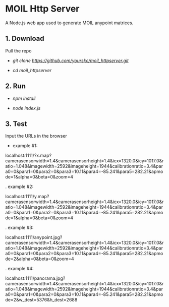 # MOIL Http Server

A Node.js web app used to generate MOIL anypoint matrices. 

## 1.   Download 

   Pull the repo

   - *git clone https://github.com/yourskc/moil_httpserver.git*

   - *cd moil_httpserver*

## 2.   Run

   - *npm install*

   - *node index.js*

## 3. Test

Input the URLs in the browser

   - example #1: 

   localhost:1111/?x.map?camerasensorwidth=1.4&camerasensorheight=1.4&icx=1320.0&icy=1017.0&ratio=1.048&imagewidth=2592&imageheight=1944&calibrationratio=3.4&para0=0&para1=0&para2=0&para3=10.11&para4=-85.241&para5=282.21&apmode=1&alpha=0&beta=0&zoom=4


   . example #2:
   
   localhost:1111/y.map?camerasensorwidth=1.4&camerasensorheight=1.4&icx=1320.0&icy=1017.0&ratio=1.048&imagewidth=2592&imageheight=1944&calibrationratio=3.4&para0=0&para1=0&para2=0&para3=10.11&para4=-85.241&para5=282.21&apmode=1&alpha=0&beta=0&zoom=4


   . example #3:
   
   localhost:1111/anypoint.jpg?camerasensorwidth=1.4&camerasensorheight=1.4&icx=1320.0&icy=1017.0&ratio=1.048&imagewidth=2592&imageheight=1944&calibrationratio=3.4&para0=0&para1=0&para2=0&para3=10.11&para4=-85.241&para5=282.21&apmode=2&alpha=0&beta=0&zoom=4


   . example #4:
   
   localhost:1111/panorama.jpg?camerasensorwidth=1.4&camerasensorheight=1.4&icx=1320.0&icy=1017.0&ratio=1.048&imagewidth=2592&imageheight=1944&calibrationratio=3.4&para0=0&para1=0&para2=0&para3=10.11&para4=-85.241&para5=282.21&apmode=2&w_dest=5376&h_dest=2688


	
	
	
	
	


